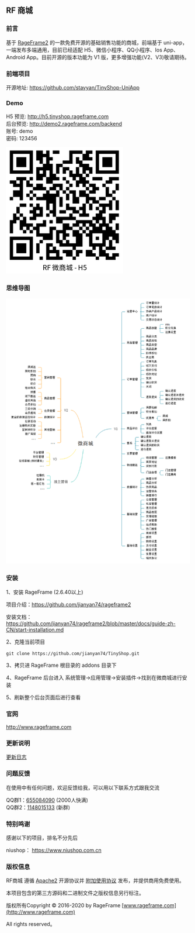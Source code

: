 ## RF 商城

### 前言

基于 [RageFrame2](https://github.com/jianyan74/rageframe2) 的一款免费开源的基础销售功能的商城，前端基于 uni-app，一端发布多端通用，目前已经适配 H5、微信小程序、QQ小程序、Ios App、Android App。目前开源的版本功能为 V1 版，更多增强功能(V2、V3)敬请期待。

### 前端项目

开源地址: https://github.com/stavyan/TinyShop-UniApp

### Demo

H5 预览: http://h5.tinyshop.rageframe.com  
后台预览: http://demo2.rageframe.com/backend    
账号: demo   
密码: 123456 

![image](docs/images/h5-qrcode.png) 

### 思维导图

![image](docs/images/tinyshop.png)

### 安装

1、安装 RageFrame (2.6.40以上)

项目介绍：https://github.com/jianyan74/rageframe2

安装文档：https://github.com/jianyan74/rageframe2/blob/master/docs/guide-zh-CN/start-installation.md

2、克隆当前项目

```
git clone https://github.com/jianyan74/TinyShop.git
```

3、拷贝进 RageFrame 根目录的 addons 目录下

4、RageFrame 后台进入 系统管理->应用管理->安装插件->找到在微商城进行安装

5、刷新整个后台页面后进行查看

### 官网

http://www.rageframe.com

### 更新说明

[更新日志](docs/guide-zh-CN/start-update-log.md)

### 问题反馈

在使用中有任何问题，欢迎反馈给我，可以用以下联系方式跟我交流

QQ群1：[655084090](https://jq.qq.com/?_wv=1027&k=4BeVA2r) (2000人快满)  
QQ群2：[1148015133](https://jq.qq.com/?_wv=1027&k=Wk663e9N) (新群)

### 特别鸣谢

感谢以下的项目，排名不分先后

niushop： https://www.niushop.com.cn

### 版权信息

RF商城 遵循 [Apache2](LICENSE.md) 开源协议并 [附加使用协议](LICENSE-SUPPLEMENTAL.md) 发布，并提供商用免费使用。

本项目包含的第三方源码和二进制文件之版权信息另行标注。

版权所有Copyright © 2016-2020 by RageFrame [www.rageframe.com](http://www.rageframe.com)

All rights reserved。

